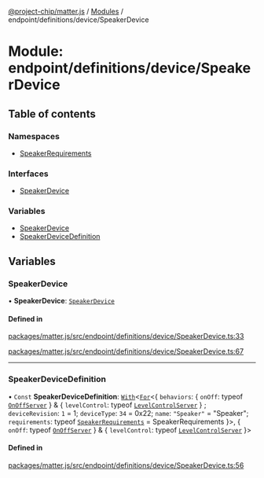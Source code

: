 [@project-chip/matter.js](../README.md) / [Modules](../modules.md) / endpoint/definitions/device/SpeakerDevice

# Module: endpoint/definitions/device/SpeakerDevice

## Table of contents

### Namespaces

- [SpeakerRequirements](endpoint_definitions_device_SpeakerDevice.SpeakerRequirements.md)

### Interfaces

- [SpeakerDevice](../interfaces/endpoint_definitions_device_SpeakerDevice.SpeakerDevice.md)

### Variables

- [SpeakerDevice](endpoint_definitions_device_SpeakerDevice.md#speakerdevice)
- [SpeakerDeviceDefinition](endpoint_definitions_device_SpeakerDevice.md#speakerdevicedefinition)

## Variables

### SpeakerDevice

• **SpeakerDevice**: [`SpeakerDevice`](../interfaces/endpoint_definitions_device_SpeakerDevice.SpeakerDevice.md)

#### Defined in

[packages/matter.js/src/endpoint/definitions/device/SpeakerDevice.ts:33](https://github.com/project-chip/matter.js/blob/904d0c9b952b91f28a21803759c5e5c66ee4d272/packages/matter.js/src/endpoint/definitions/device/SpeakerDevice.ts#L33)

[packages/matter.js/src/endpoint/definitions/device/SpeakerDevice.ts:67](https://github.com/project-chip/matter.js/blob/904d0c9b952b91f28a21803759c5e5c66ee4d272/packages/matter.js/src/endpoint/definitions/device/SpeakerDevice.ts#L67)

___

### SpeakerDeviceDefinition

• `Const` **SpeakerDeviceDefinition**: [`With`](node_export._internal_.md#with)\<[`For`](behavior_cluster_export._internal_.EndpointType.md#for)\<\{ `behaviors`: \{ `onOff`: typeof [`OnOffServer`](behavior_definitions_on_off_export.OnOffServer.md)  } & \{ `levelControl`: typeof [`LevelControlServer`](../classes/behavior_definitions_level_control_export.LevelControlServer.md)  } ; `deviceRevision`: ``1`` = 1; `deviceType`: ``34`` = 0x22; `name`: ``"Speaker"`` = "Speaker"; `requirements`: typeof [`SpeakerRequirements`](endpoint_definitions_device_SpeakerDevice.SpeakerRequirements.md) = SpeakerRequirements }\>, \{ `onOff`: typeof [`OnOffServer`](behavior_definitions_on_off_export.OnOffServer.md)  } & \{ `levelControl`: typeof [`LevelControlServer`](../classes/behavior_definitions_level_control_export.LevelControlServer.md)  }\>

#### Defined in

[packages/matter.js/src/endpoint/definitions/device/SpeakerDevice.ts:56](https://github.com/project-chip/matter.js/blob/904d0c9b952b91f28a21803759c5e5c66ee4d272/packages/matter.js/src/endpoint/definitions/device/SpeakerDevice.ts#L56)
